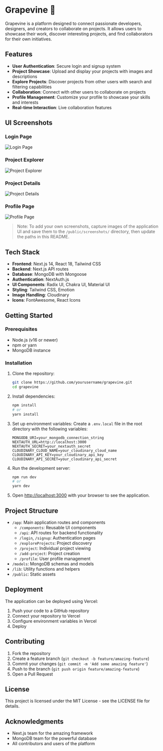 # Grapevine 🍇

Grapevine is a platform designed to connect passionate developers, designers, and creators to collaborate on projects. It allows users to showcase their work, discover interesting projects, and find collaborators for their own initiatives.

## Features

- **User Authentication**: Secure login and signup system
- **Project Showcase**: Upload and display your projects with images and descriptions
- **Explore Projects**: Discover projects from other users with search and filtering capabilities
- **Collaboration**: Connect with other users to collaborate on projects
- **Profile Management**: Customize your profile to showcase your skills and interests
- **Real-time Interaction**: Live collaboration features

## UI Screenshots

### Login Page
![Login Page](/public/screenshots/login.png)

### Project Explorer
![Project Explorer](/public/screenshots/explorer.png)

### Project Details
![Project Details](/public/screenshots/project-details.png)

### Profile Page
![Profile Page](/public/screenshots/profile.png)

> Note: To add your own screenshots, capture images of the application UI and save them to the `/public/screenshots/` directory, then update the paths in this README.

## Tech Stack

- **Frontend**: Next.js 14, React 18, Tailwind CSS
- **Backend**: Next.js API routes
- **Database**: MongoDB with Mongoose
- **Authentication**: NextAuth.js
- **UI Components**: Radix UI, Chakra UI, Material UI
- **Styling**: Tailwind CSS, Emotion
- **Image Handling**: Cloudinary
- **Icons**: FontAwesome, React Icons

## Getting Started

### Prerequisites

- Node.js (v16 or newer)
- npm or yarn
- MongoDB instance

### Installation

1. Clone the repository:
   ```bash
   git clone https://github.com/yourusername/grapevine.git
   cd grapevine
   ```

2. Install dependencies:
   ```bash
   npm install
   # or
   yarn install
   ```

3. Set up environment variables:
   Create a `.env.local` file in the root directory with the following variables:
   ```
   MONGODB_URI=your_mongodb_connection_string
   NEXTAUTH_URL=http://localhost:3000
   NEXTAUTH_SECRET=your_nextauth_secret
   CLOUDINARY_CLOUD_NAME=your_cloudinary_cloud_name
   CLOUDINARY_API_KEY=your_cloudinary_api_key
   CLOUDINARY_API_SECRET=your_cloudinary_api_secret
   ```

4. Run the development server:
   ```bash
   npm run dev
   # or
   yarn dev
   ```

5. Open [http://localhost:3000](http://localhost:3000) with your browser to see the application.

## Project Structure

- `/app`: Main application routes and components
  - `/components`: Reusable UI components
  - `/api`: API routes for backend functionality
  - `/login`, `/signup`: Authentication pages
  - `/exploreProjects`: Project discovery
  - `/project`: Individual project viewing
  - `/add-project`: Project creation
  - `/profile`: User profile management
- `/models`: MongoDB schemas and models
- `/lib`: Utility functions and helpers
- `/public`: Static assets

## Deployment

The application can be deployed using Vercel:

1. Push your code to a GitHub repository
2. Connect your repository to Vercel
3. Configure environment variables in Vercel
4. Deploy

## Contributing

1. Fork the repository
2. Create a feature branch (`git checkout -b feature/amazing-feature`)
3. Commit your changes (`git commit -m 'Add some amazing feature'`)
4. Push to the branch (`git push origin feature/amazing-feature`)
5. Open a Pull Request

## License

This project is licensed under the MIT License - see the LICENSE file for details.

## Acknowledgments

- Next.js team for the amazing framework
- MongoDB team for the powerful database
- All contributors and users of the platform
